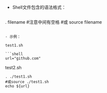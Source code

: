 - Shell文件包含的语法格式：

  ```shell
. filename #注意中间有空格
  #或
  source filename
  ```
  
- 示例：

  test1.sh

  ```shell
  url="github.com"
  ```

  test2.sh

  ```shell
  . ./test1.sh
  #或source ./test1.sh
  echo ${url}
  ```

  
